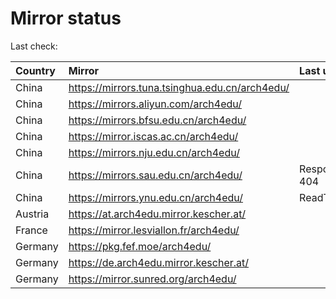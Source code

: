 <script src="./time.js"></script>
# Mirror status
Last check: <script type="text/javascript">localize(1691050862.2759404);</script>

|Country|Mirror|Last update|
|:------|:-----|:----------|
|China|https://mirrors.tuna.tsinghua.edu.cn/arch4edu/|<script type="text/javascript">localize(1691002508);</script>|
|China|https://mirrors.aliyun.com/arch4edu/|<script type="text/javascript">localize(1690957763);</script>|
|China|https://mirrors.bfsu.edu.cn/arch4edu/|<script type="text/javascript">localize(1691002508);</script>|
|China|https://mirror.iscas.ac.cn/arch4edu/|<script type="text/javascript">localize(1691002508);</script>|
|China|https://mirrors.nju.edu.cn/arch4edu/|<script type="text/javascript">localize(1690957763);</script>|
|China|https://mirrors.sau.edu.cn/arch4edu/|Response 404|
|China|https://mirrors.ynu.edu.cn/arch4edu/|ReadTimeout|
|Austria|https://at.arch4edu.mirror.kescher.at/|<script type="text/javascript">localize(1691002508);</script>|
|France|https://mirror.lesviallon.fr/arch4edu/|<script type="text/javascript">localize(1689402753);</script>|
|Germany|https://pkg.fef.moe/arch4edu/|<script type="text/javascript">localize(1691002508);</script>|
|Germany|https://de.arch4edu.mirror.kescher.at/|<script type="text/javascript">localize(1691002508);</script>|
|Germany|https://mirror.sunred.org/arch4edu/|<script type="text/javascript">localize(1691002508);</script>|

<script src="./tablefilter/tablefilter.js"></script>
<script src="./table.js"></script>